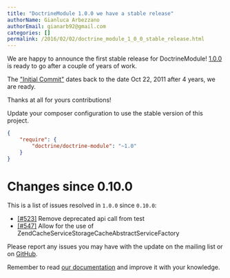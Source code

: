 ```yaml
---
title: "DoctrineModule 1.0.0 we have a stable release"
authorName: Gianluca Arbezzano
authorEmail: gianarb92@gmail.com
categories: []
permalink: /2016/02/02/doctrine_module_1_0_0_stable_release.html
---
```

We are happy to announce the first stable release for DoctrineModule!
[1.0.0](https://github.com/doctrine/DoctrineModule/releases/tag/1.0.0)
is ready to go after a couple of years of work.

The ["Initial
Commit"](https://github.com/doctrine/DoctrineModule/commit/13ededfcf10f9db6a4113cd9bdb4956ea145b6cd)
dates back to the date Oct 22, 2011 after 4 years, we are ready.

Thanks at all for yours contributions!

Update your composer configuration to use the stable version of this
project.

```json
{
    "require": {
        "doctrine/doctrine-module": "~1.0"
    }
}
```

Changes since 0.10.0
====================

This is a list of issues resolved in `1.0.0` since `0.10.0`:

-   [[\#523]](https://github.com/doctrine/DoctrineModule/pull/523)
    Remove deprecated api call from test
-   [[\#547]](https://github.com/doctrine/DoctrineModule/pull/547) Allow
    for the use of ZendCacheServiceStorageCacheAbstractServiceFactory

Please report any issues you may have with the update on the mailing
list or on [GitHub](https://github.com/doctrine/DoctrineModule/issues).

Remember to read [our
documentation](https://github.com/doctrine/DoctrineModule/tree/master/docs)
and improve it with your knowledge.
